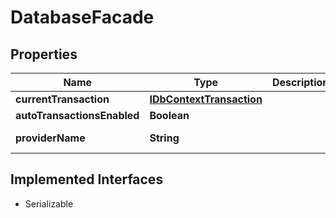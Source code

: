 

# DatabaseFacade


## Properties

Name | Type | Description | Notes
------------ | ------------- | ------------- | -------------
**currentTransaction** | [**IDbContextTransaction**](IDbContextTransaction.md) |  |  [optional]
**autoTransactionsEnabled** | **Boolean** |  |  [optional]
**providerName** | **String** |  |  [optional] [readonly]


## Implemented Interfaces

* Serializable


